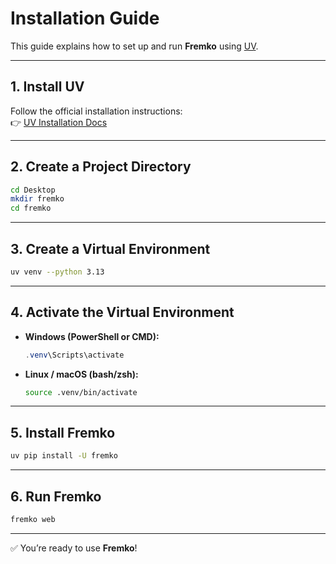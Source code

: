 # Installation Guide

This guide explains how to set up and run **Fremko** using [UV](https://docs.astral.sh/uv/getting-started/installation/).

---

## 1. Install UV

Follow the official installation instructions:  
👉 [UV Installation Docs](https://docs.astral.sh/uv/getting-started/installation/)

---

## 2. Create a Project Directory

```bash
cd Desktop
mkdir fremko
cd fremko
````

---

## 3. Create a Virtual Environment

```bash
uv venv --python 3.13
```

---

## 4. Activate the Virtual Environment

* **Windows (PowerShell or CMD):**

  ```powershell
  .venv\Scripts\activate
  ```

* **Linux / macOS (bash/zsh):**

  ```bash
  source .venv/bin/activate
  ```

---

## 5. Install Fremko

```bash
uv pip install -U fremko
```

---

## 6. Run Fremko

```bash
fremko web
```

---

✅ You’re ready to use **Fremko**!
